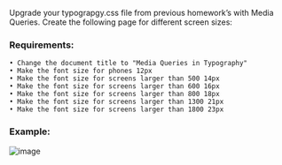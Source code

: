 Upgrade your typograpgy.css file from previous homework’s with Media Queries. Create the following page for different screen sizes:


### Requirements:

    • Change the document title to "Media Queries in Typography"
    • Make the font size for phones 12px
    • Make the font size for screens larger than 500 14px
    • Make the font size for screens larger than 600 16px
    • Make the font size for screens larger than 800 18px
    • Make the font size for screens larger than 1300 21px
    • Make the font size for screens larger than 1800 23px

### Example: 

![image](https://github.com/nsinorov/SoftUniMainPath/assets/45227327/30026a7e-c09e-4791-8083-a2d9d0db26aa)
